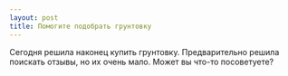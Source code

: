 ```yaml
---
layout: post 
title: Помогите подобрать грунтовку 
--- 
```

Сегодня решила наконец купить грунтовку. Предварительно решила поискать отзывы, но их очень мало. Может вы что-то посоветуете?
